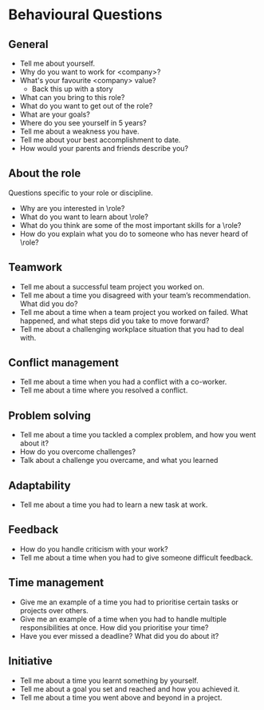 # Behavioural Questions

## General
- Tell me about yourself.
- Why do you want to work for \<company>?
- What's your favourite \<company> value?
    - Back this up with a story
- What can you bring to this role?
- What do you want to get out of the role?
- What are your goals?
- Where do you see yourself in 5 years?
- Tell me about a weakness you have.
- Tell me about your best accomplishment to date.
- How would your parents and friends describe you?

## About the role
Questions specific to your role or discipline.
- Why are you interested in \role?
- What do you want to learn about \role?
- What do you think are some of the most important skills for a \role?
- How do you explain what you do to someone who has never heard of \role?

## Teamwork
- Tell me about a successful team project you worked on.
- Tell me about a time you disagreed with your team’s recommendation. What did you do?
- Tell me about a time when a team project you worked on failed. What happened, and what steps did you take to move forward?
- Tell me about a challenging workplace situation that you had to deal with.

## Conflict management
- Tell me about a time when you had a conflict with a co-worker.
- Tell me about a time where you resolved a conflict.

## Problem solving
- Tell me about a time you tackled a complex problem, and how you went about it?
- How do you overcome challenges?
- Talk about a challenge you overcame, and what you learned

## Adaptability
- Tell me about a time you had to learn a new task at work.

## Feedback
- How do you handle criticism with your work?
- Tell me about a time when you had to give someone difficult feedback.

## Time management
- Give me an example of a time you had to prioritise certain tasks or projects over others.
- Give me an example of a time when you had to handle multiple responsibilities at once. How did you prioritise your time?
- Have you ever missed a deadline? What did you do about it?

## Initiative
- Tell me about a time you learnt something by yourself.
- Tell me about a goal you set and reached and how you achieved it.
- Tell me about a time you went above and beyond in a project.
